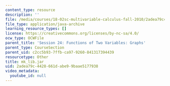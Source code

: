 ```yaml
---
content_type: resource
description: ''
file: /media/courses/18-02sc-multivariable-calculus-fall-2010/2adea79c4428661dabe99baae5177938_mk_lib.jar
file_type: application/java-archive
learning_resource_types: []
license: https://creativecommons.org/licenses/by-nc-sa/4.0/
ocw_type: OCWFile
parent_title: 'Session 24: Functions of Two Variables: Graphs'
parent_type: CourseSection
parent_uid: c2cc5b93-7ffb-ca97-9260-841317394439
resourcetype: Other
title: mk_lib.jar
uid: 2adea79c-4428-661d-abe9-9baae5177938
video_metadata:
  youtube_id: null
---
```

